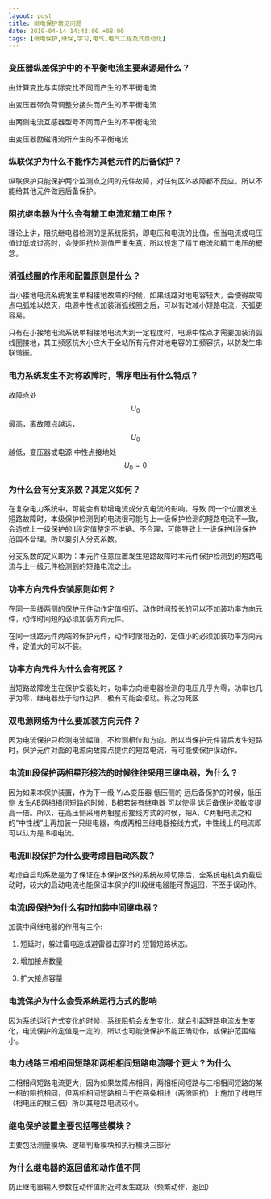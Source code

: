 ```yaml
---
layout: post
title: 继电保护常见问题
date: 2019-04-14 14:43:00 +08:00
tags: [继电保护,继保,学习,电气,电气工程及其自动化]
---
```


### 变压器纵差保护中的不平衡电流主要来源是什么？ 

由计算变比与实际变比不同而产生的不平衡电流

由变压器带负荷调整分接头而产生的不平衡电流

由两侧电流互感器型号不同而产生的不平衡电流

由变压器励磁涌流所产生的不平衡电流 



### 纵联保护为什么不能作为其他元件的后备保护？

纵联保护只能保护两个监测点之间的元件故障，对任何区外故障都不反应。所以不能给其他元件做远后备保护。

### 阻抗继电器为什么会有精工电流和精工电压？

理论上讲，阻抗继电器检测的是系统阻抗，即电压和电流的比值，但当电流或电压值过低或过高时，会使阻抗检测值严重失真，所以规定了精工电流和精工电压的概念。

### 消弧线圈的作用和配置原则是什么？

当小接地电流系统发生单相接地故障的时候，如果线路对地电容较大，会使得故障点电弧难以熄灭，电源中性点加装消弧线圈之后，可以有效减小短路电流，灭弧更容易。

只有在小接地电流系统单相接地电流大到一定程度时，电源中性点才需要加装消弧线圈接地，其工频感抗大小应大于全站所有元件对地电容的工频容抗，以防发生串联谐振。

### 电力系统发生不对称故障时，零序电压有什么特点？

故障点处$$U_0​$$最高，离故障点越远，$$U_0​$$越低，变压器或电源 中性点接地处$$U_0=0​$$

### 为什么会有分支系数？其定义如何？

在复杂电力系统中，可能会有助增电流或分支电流的影响。导致 同一个位置发生短路故障时，本级保护检测到的电流很可能与上一级保护检测的短路电流不一致，会造成上一级保护的II段定值整定不准确、不合理，可能导致上一级保护II段保护范围不合理。所以要引入分支系数。

分支系数的定义即为：本元件任意位置发生短路故障时本元件保护检测到的短路电流与上一级元件检测到的短路电流之比。

### 功率方向元件安装原则如何？ 

在同一母线两侧的保护元件动作定值相近、动作时间较长的可以不加装功率方向元件，动作时间短的必须加装方向元件。

在同一线路元件两端的保护元件，动作时限相近的，定值小的必须加装功率方向元件，定值大的可以不装。

### 功率方向元件为什么会有死区？ 

当短路故障发生在保护安装处时，功率方向继电器检测的电压几乎为零，功率也几乎为零，继电器处于动作边界，极有可能会拒动。称之为死区

### 双电源网络为什么要加装方向元件？

因为电流保护只检测电流幅值，不检测相位和方向。所以当保护元件背后发生短路时，保护元件对面的电源向故障点提供的短路电流，有可能使保护误动作。

### 电流III段保护两相星形接法的时候往往采用三继电器，为什么？ 

因为如果本保护装置，作为下一级 Y/△变压器 低压侧的 远后备保护的时候，低压侧 发生AB两相相间短路的时候，B相若装有继电器 可以使得 远后备保护灵敏度提高一倍。所以，在高压侧采用两相星形接线方式的时候，把A、C两相电流之和的“中性线”上再加装一只继电器，构成两相三继电器接线方式，中性线上的电流即可以认为是 B相电流。

### 电流III段保护为什么要考虑自启动系数？

考虑自启动系数是为了保证在本保护区外的系统故障切除后，全系统电机类负载启动时，较大的启动电流也能保证本保护的III段继电器能可靠返回，不至于误动作。

### 电流I段保护为什么有时加装中间继电器？

加装中间继电器的作用有三个:

1. 短延时，躲过雷电造成避雷器击穿时的 短暂短路状态。

2. 增加接点数量

3. 扩大接点容量

### 电流保护为什么会受系统运行方式的影响 

因为系统运行方式变化的时候，系统阻抗会发生变化，就会引起短路电流发生变化，电流保护的定值是一定的，所以也可能使保护不能正确动作，或保护范围缩小。

### 电力线路三相相间短路和两相相间短路电流哪个更大？为什么 

三相相间短路电流更大，因为如果故障点相同，两相相间短路与三相相间短路的某一相的阻抗相同，但两相相间短路相当于在两条相线（两倍阻抗）上施加了线电压（相电压的根三倍）所以其短路电流较小。

### 继电保护装置主要包括哪些模块？ 

主要包括测量模块、逻辑判断模块和执行模块三部分

### 为什么继电器的返回值和动作值不同

防止继电器输入参数在动作值附近时发生跳跃（频繁动作、返回）

